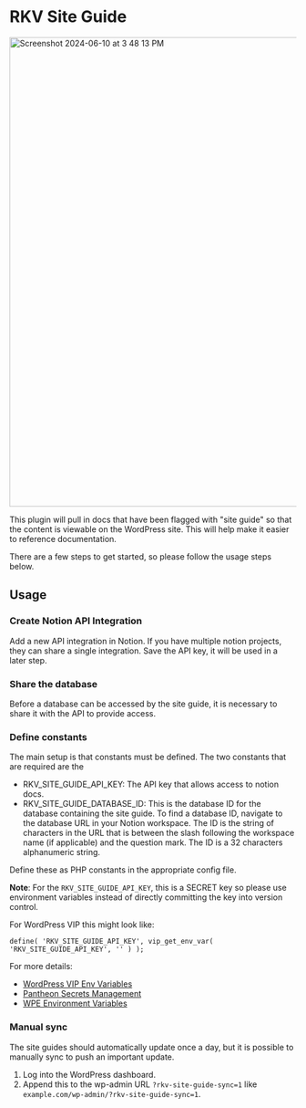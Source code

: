 # RKV Site Guide

<img width="823" alt="Screenshot 2024-06-10 at 3 48 13 PM" src="https://github.com/reaktivstudios/reaktivist/assets/90352979/ba90672a-679f-494c-8b5b-1fe8906d8c58">

This plugin will pull in docs that have been flagged with "site guide" so that the content is viewable on the WordPress site. This will help make it easier to reference documentation.

There are a few steps to get started, so please follow the usage steps below.

## Usage

### Create Notion API Integration
Add a new API integration in Notion. If you have multiple notion projects, they can share a single integration. Save the API key, it will be used in a later step.

### Share the database
Before a database can be accessed by the site guide, it is necessary to share it with the API to provide access. 


### Define constants
The main setup is that constants must be defined. The two constants that are required are the
- RKV_SITE_GUIDE_API_KEY: The API key that allows access to notion docs. 
- RKV_SITE_GUIDE_DATABASE_ID: This is the database ID for the database containing the site guide. To find a database ID, navigate to the database URL in your Notion workspace. The ID is the string of characters in the URL that is between the slash following the workspace name (if applicable) and the question mark. The ID is a 32 characters alphanumeric string.

Define these as PHP constants in the appropriate config file. 

**Note**: For the `RKV_SITE_GUIDE_API_KEY`, this is a SECRET key so please use environment variables instead of directly committing the key into version control.

For WordPress VIP this might look like:
~~~
define( 'RKV_SITE_GUIDE_API_KEY', vip_get_env_var( 'RKV_SITE_GUIDE_API_KEY', '' ) );
~~~

For more details:
- [WordPress VIP Env Variables](https://docs.wpvip.com/infrastructure/environments/manage-environment-variables/)
- [Pantheon Secrets Management](https://docs.pantheon.io/guides/wordpress-developer/wordpress-secrets-management)
- [WPE Environment Variables](https://developers.wpengine.com/docs/atlas/platform-guides/environment-variables/)

### Manual sync
The site guides should automatically update once a day, but it is possible to manually sync to push an important update.

1. Log into the WordPress dashboard.
2. Append this to the wp-admin URL `?rkv-site-guide-sync=1` like `example.com/wp-admin/?rkv-site-guide-sync=1`.

